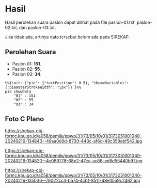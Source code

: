 # Hasil

Hasil perolehan suara paslon dapat dilihat pada file paslon-01.txt, paslon-02.txt, dan paslon-03.txt.

Jika tidak ada, artinya data tersebut belum ada pada SIREKAP.

## Perolehan Suara

 * Paslon 01: **151**.
 * Paslon 02: **55**.
 * Paslon 03: **34**.

```mermaid
%%{init: {"pie": {"textPosition": 0.5}, "themeVariables": {"pieOuterStrokeWidth": "5px"}} }%%
pie showData
    "01" : 151
    "02" : 55
    "03" : 34
```
## Foto C Plano

https://sirekap-obj-formc.kpu.go.id/a058/pemilu/ppwp/31/73/05/10/01/3173051001040-20240216-134843--49aa0d0d-8730-443c-af6d-49c358ebf542.jpg

https://sirekap-obj-formc.kpu.go.id/a058/pemilu/ppwp/31/73/05/10/01/3173051001040-20240216-134820--4c089778-68e2-47ce-ac86-ed6d55440b97.jpg

https://sirekap-obj-formc.kpu.go.id/a058/pemilu/ppwp/31/73/05/10/01/3173051001040-20240216-135036--79022cc3-ba74-4cbf-8511-48e0559c2462.jpg
